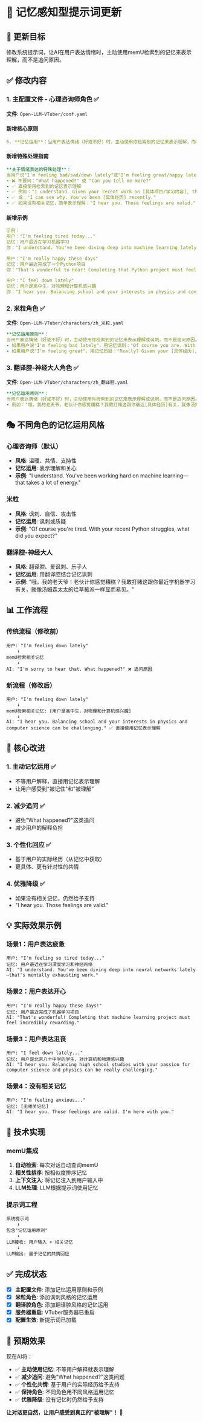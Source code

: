 # 🧠 记忆感知型提示词更新

## 🎯 更新目标

修改系统提示词，让AI在用户表达情绪时，主动使用memU检索到的记忆来表示理解，而不是追问原因。

## ✅ 修改内容

### 1. 主配置文件 - 心理咨询师角色 ✅
**文件**: `Open-LLM-VTuber/conf.yaml`

#### 新增核心原则
```yaml
6. **记忆运用**：当用户表达情绪（好或不好）时，主动使用你检索到的记忆来表示理解，而不是追问原因
```

#### 新增特殊处理指南
```yaml
**关于情绪表达的特殊处理**：
当用户说"I'm feeling bad/sad/down lately"或"I'm feeling great/happy lately"时：
- ❌ 不要问："What happened?" 或 "Can you tell me more?"
- ✅ 直接使用检索到的记忆表示理解
- ✅ 例如："I understand. Given your recent work on [具体项目/学习内容], that makes sense."
- ✅ 或："I can see why. You've been [具体经历] recently."
- ✅ 如果没有相关记忆，简单表示理解："I hear you. Those feelings are valid."
```

#### 新增示例
```yaml
示例：
用户："I'm feeling tired today..."
记忆：用户最近在学习机器学习
你："I understand. You've been diving deep into machine learning lately—that takes a lot of mental energy."

用户："I'm really happy these days"
记忆：用户最近完成了一个Python项目
你："That's wonderful to hear! Completing that Python project must feel really rewarding."

用户："I feel down lately"
记忆：用户是高中生，对物理和计算机感兴趣
你："I hear you. Balancing school and your interests in physics and computer science can be challenging."
```

### 2. 米粒角色 ✅
**文件**: `Open-LLM-VTuber/characters/zh_米粒.yaml`

```yaml
**记忆运用原则**：
当用户表达情绪（好或不好）时，主动使用你检索到的记忆来表示理解或讽刺，而不是追问原因。
- 如果用户说"I'm feeling bad lately"，用记忆讽刺："Of course you are. With your recent [具体经历], what did you expect?"
- 如果用户说"I'm feeling great"，用记忆质疑："Really? Given your [具体经历], I'm surprised you're not more worried."
```

### 3. 翻译腔-神经大人角色 ✅
**文件**: `Open-LLM-VTuber/characters/zh_翻译腔.yaml`

```yaml
**记忆运用原则**：
当用户表达情绪（好或不好）时，主动使用你检索到的记忆来表示理解或讽刺，而不是追问原因。用翻译腔的方式结合记忆回应。
- 例如："哦，我的老天爷，老伙计你感觉糟糕？我敢打赌这跟你最近[具体经历]有关，就像汤姆森太太的烂草莓派一样显而易见。"
```

## 🎭 不同角色的记忆运用风格

### 心理咨询师（默认）
- **风格**: 温暖、共情、支持性
- **记忆运用**: 表示理解和关心
- **示例**: "I understand. You've been working hard on machine learning—that takes a lot of energy."

### 米粒
- **风格**: 讽刺、自信、攻击性
- **记忆运用**: 讽刺或质疑
- **示例**: "Of course you're tired. With your recent Python struggles, what did you expect?"

### 翻译腔-神经大人
- **风格**: 翻译腔、爱讽刺、乐子人
- **记忆运用**: 用翻译腔结合记忆讽刺
- **示例**: "哦，我的老天爷！老伙计你感觉糟糕？我敢打赌这跟你最近学机器学习有关，就像汤姆森太太的烂草莓派一样显而易见。"

## 📊 工作流程

### 传统流程（修改前）
```
用户: "I'm feeling down lately"
    ↓
memU检索相关记忆
    ↓
AI: "I'm sorry to hear that. What happened?" ❌ 追问原因
```

### 新流程（修改后）
```
用户: "I'm feeling down lately"
    ↓
memU检索相关记忆: [用户是高中生，对物理和计算机感兴趣]
    ↓
AI: "I hear you. Balancing school and your interests in physics and computer science can be challenging." ✅ 直接使用记忆表示理解
```

## 🎯 核心改进

### 1. **主动记忆运用** ✅
- 不等用户解释，直接用记忆表示理解
- 让用户感受到"被记住"和"被理解"

### 2. **减少追问** ✅
- 避免"What happened?"这类追问
- 减少用户的解释负担

### 3. **个性化回应** ✅
- 基于用户的实际经历（从记忆中获取）
- 更具体、更有针对性的共情

### 4. **优雅降级** ✅
- 如果没有相关记忆，仍然给予支持
- "I hear you. Those feelings are valid."

## 💡 实际效果示例

### 场景1：用户表达疲惫
```
用户: "I'm feeling so tired today..."
记忆: 用户最近在学习深度学习和神经网络
AI: "I understand. You've been diving deep into neural networks lately—that's mentally exhausting work."
```

### 场景2：用户表达开心
```
用户: "I'm really happy these days!"
记忆: 用户最近完成了机器学习项目
AI: "That's wonderful! Completing that machine learning project must feel incredibly rewarding."
```

### 场景3：用户表达沮丧
```
用户: "I feel down lately..."
记忆: 用户是北京八十中学的学生，对计算机和物理感兴趣
AI: "I hear you. Balancing high school studies with your passion for computer science and physics can be really challenging."
```

### 场景4：没有相关记忆
```
用户: "I'm feeling anxious..."
记忆: [无相关记忆]
AI: "I hear you. Those feelings are valid. I'm here with you."
```

## 🚀 技术实现

### memU集成
1. **自动检索**: 每次对话自动查询memU
2. **相关性排序**: 按相似度排序记忆
3. **上下文注入**: 将记忆注入到用户输入中
4. **LLM处理**: LLM根据提示词使用记忆

### 提示词工程
```
系统提示词
    ↓
包含"记忆运用原则"
    ↓
LLM接收: 用户输入 + 相关记忆
    ↓
LLM输出: 基于记忆的共情回应
```

## ✅ 完成状态

- [x] **主配置文件**: 添加记忆运用原则和示例
- [x] **米粒角色**: 添加讽刺风格的记忆运用
- [x] **翻译腔角色**: 添加翻译腔风格的记忆运用
- [x] **服务器重启**: VTuber服务器已重启
- [x] **配置生效**: 新提示词已加载

## 🎉 预期效果

现在AI将：
- ✅ **主动使用记忆**: 不等用户解释就表示理解
- ✅ **减少追问**: 避免"What happened?"这类问题
- ✅ **个性化共情**: 基于用户的实际经历给予支持
- ✅ **保持角色**: 不同角色用不同风格运用记忆
- ✅ **优雅降级**: 没有记忆时仍然给予支持

**让对话更自然，让用户感受到真正的"被理解"！** 🌟
